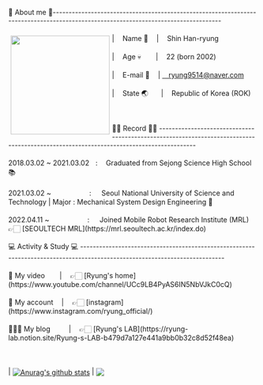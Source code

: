 👾 About me 👾-----------------------------------------------------------------------------------------------------------------------------------
<br/><br/>
<img src="https://ryung-lab.notion.site/image/https%3A%2F%2Fs3-us-west-2.amazonaws.com%2Fsecure.notion-static.com%2F66526435-28f0-4b66-b95f-d057d2702e4b%2FUntitled.png?id=bde6cf86-7cb2-4990-8e48-2323a8d73b9e&table=block&spaceId=5928c9b4-fc01-4de3-a0d5-47b0faef430f&width=2000&userId=&cache=v2" width="200" height="200" align="left" hspace="5" vspace="5">
| ㅤName 🧑‍ ㅤ| ㅤShin Han-ryung <br/><br/>
| ㅤAge 💀 ㅤㅤ| ㅤ22 (born 2002) <br/><br/>
| ㅤE-mail 📧 ㅤ| ㅤryung9514@naver.com <br/><br/>
| ㅤState 🌏ㅤㅤ|ㅤ Republic of Korea (ROK)
<br/><br/> </p>

<br/> 
👨‍🎓 Record 👨‍🎓 --------------------------------------------------------------------------------------------------------------------------------------
<br/>
<br/>
2018.03.02 ~ 2021.03.02ㅤ:ㅤ  Graduated from Sejong Science High School 📚 
<br/> <br/> 
2021.03.02 ~ㅤㅤㅤㅤㅤㅤ: ㅤ Seoul National University of Science and Technology | Major : Mechanical System Design Engineering 🔧
<br/> <br/> 
2022.04.11 ~ㅤㅤㅤㅤㅤㅤ: ㅤ Joined Mobile Robot Research Institute (MRL) 👉🏻 [SEOULTECH MRL](https://mrl.seoultech.ac.kr/index.do)
<br/>
<br/> 
💻 Activity & Study 💻 ---------------------------------------------------------------------------------------------------------------------------
<br/>
<br/>
 🎥 My video ㅤㅤ| ㅤ👉🏻  [Ryung's home](https://www.youtube.com/channel/UCc9LB4PyAS6IN5NbVJkC0cQ)
<br/> <br/> 
🤳 My account  ㅤ| ㅤ👉🏻  [instagram](https://www.instagram.com/ryung_official/)
<br/> <br/> 
👨🏻‍🏫 My blog  ㅤ ㅤ | ㅤ👉🏻  [Ryung's LAB](https://ryung-lab.notion.site/Ryung-s-LAB-b479d7a127e441a9bb0b32c8d52f48ea)

<br/>
<br/>
<br/>
<br/>
| <a href="https://github.com/Ryung-coding/github-readme-stats"><img align="center" src="https://github-readme-stats.vercel.app/api?username=Ryung-coding&show_icons=true&include_all_commits=true&theme=dark&hide_border=true" alt="Anurag's github stats" /></a> | <a href="https://github.com/Ryung-coding/github-readme-stats"><img align="center" src="https://github-readme-stats.vercel.app/api/top-langs/?username=Ryung-coding&layout=compact&theme=dark&hide_border=true" /></a>

